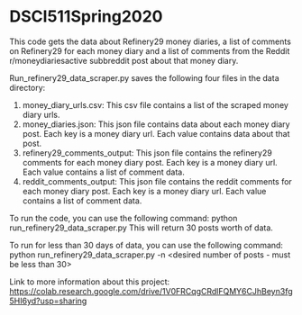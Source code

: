 # DSCI511Spring2020

This code gets the data about Refinery29 money diaries, a list of comments on Refinery29 for each 
money diary and a list of comments from the Reddit r/moneydiariesactive subbreddit post about that money diary.

Run_refinery29_data_scraper.py saves the following four files in the data directory:
1. money_diary_urls.csv: This csv file contains a list of the scraped money diary urls.
2. money_diaries.json: This json file contains data about each money diary post. Each key is a money diary url. Each value contains data about that post.
3. refinery29_comments_output: This json file contains the refinery29 comments for each money diary post. Each key is a money diary url. Each value contains a list of comment data.
4. reddit_comments_output: This json file contains the reddit comments for each money diary post. Each key is a money diary url. Each value contains a list of comment data.

To run the code, you can use the following command:
python run_refinery29_data_scraper.py
This will return 30 posts worth of data.

To run for less than 30 days of data, you can use the following command:
python run_refinery29_data_scraper.py -n <desired number of posts - must be less than 30>

Link to more information about this project:
https://colab.research.google.com/drive/1V0FRCqgCRdlFQMY6CJhBeyn3fg5HI6yd?usp=sharing
